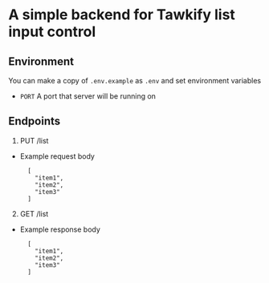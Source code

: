 # A simple backend for Tawkify list input control

## Environment

You can make a copy of `.env.example` as `.env` and set environment variables

- `PORT`
  A port that server will be running on

## Endpoints

1. PUT /list

- Example request body

  ```
    [
      "item1",
      "item2",
      "item3"
    ]
  ```

2. GET /list

- Example response body

  ```
    [
      "item1",
      "item2",
      "item3"
    ]
  ```
